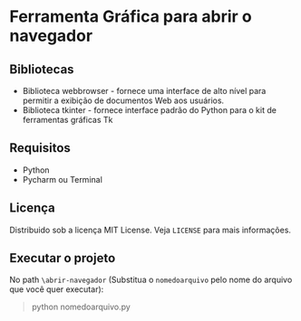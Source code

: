 # Ferramenta Gráfica para abrir o navegador
## Bibliotecas
- Biblioteca webbrowser - fornece uma interface de alto nível para permitir a exibição de documentos Web aos usuários.
- Biblioteca tkinter - fornece interface padrão do Python para o kit de ferramentas gráficas Tk

## Requisitos
- Python
- Pycharm ou Terminal

## Licença
Distribuido sob a licença MIT License. Veja `LICENSE` para mais informações.

## Executar o projeto
No path `\abrir-navegador` (Substitua o `nomedoarquivo` pelo nome do arquivo que você quer executar):
>python nomedoarquivo.py
